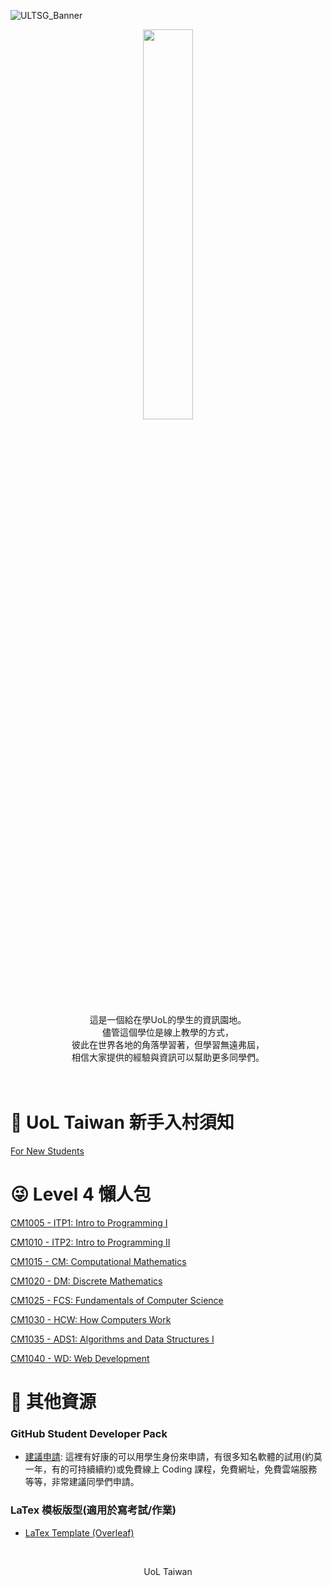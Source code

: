 ![ULTSG_Banner](https://user-images.githubusercontent.com/14081948/160753354-ee8de386-f666-4d3e-b1a6-7055819adabf.png)

<p align="center">
<img src="https://user-images.githubusercontent.com/14081948/160769916-cd80de8f-e3df-4b6c-a1ea-b00e866e0190.png" width="40%" style="display:block;margin-left:auto;margin-right:auto;" />
</p>

<p align="center">
這是一個給在學UoL的學生的資訊園地。<br/>
儘管這個學位是線上教學的方式，<br/>
彼此在世界各地的角落學習著，但學習無遠弗屆，<br/>
相信大家提供的經驗與資訊可以幫助更多同學們。
</p>

<p style="height:20px;">&nbsp;</p>

# 🤩 UoL Taiwan 新手入村須知

[For New Students](https://uol-taiwan.github.io/resource-hub/For%20New%20Students.html)

# 😜 Level 4 懶人包

[CM1005 - ITP1: Intro to Programming I](https://uol-taiwan.github.io/resource-hub/Level%204/CM1005%20ITP1/README.html)

[CM1010 - ITP2: Intro to Programming II](https://uol-taiwan.github.io/resource-hub/Level%204/CM1010%20ITP2/README.html)

[CM1015 - CM: Computational Mathematics](https://uol-taiwan.github.io/resource-hub/Level%204/CM1015%20CM/README.html)

[CM1020 - DM: Discrete Mathematics](https://uol-taiwan.github.io/resource-hub/Level%204/CM1020%20DM/README.html)

[CM1025 - FCS: Fundamentals of Computer Science](https://uol-taiwan.github.io/resource-hub/Level%204/CM1025%20FCS/README.html)

[CM1030 - HCW: How Computers Work](https://uol-taiwan.github.io/resource-hub/Level%204/CM1030%20HCW/README.html)

[CM1035 - ADS1: Algorithms and Data Structures I](https://uol-taiwan.github.io/resource-hub/Level%204/CM1035%20ADS1/README.html)

[CM1040 - WD: Web Development](https://uol-taiwan.github.io/resource-hub/Level%204/CM1040%20WD/README.html)

# 📁 其他資源
 ### GitHub Student Developer Pack
 - [建議申請](https://education.github.com/pack): 這裡有好康的可以用學生身份來申請，有很多知名軟體的試用(約莫一年，有的可持續續約)或免費線上 Coding 課程，免費網址，免費雲端服務等等，非常建議同學們申請。

 ### LaTex 模板版型(適用於寫考試/作業)
- [LaTex Template (Overleaf)](https://www.overleaf.com/read/gdvxqpndqrjg)
<br />

<p align="center">
UoL Taiwan
</p>
